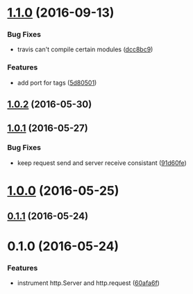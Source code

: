 <a name="1.1.0"></a>
# [1.1.0](https://github.com/open-trail/node-trail-instrument-http/compare/v1.0.2...v1.1.0) (2016-09-13)


### Bug Fixes

* travis can't compile certain modules ([dcc8bc9](https://github.com/open-trail/node-trail-instrument-http/commit/dcc8bc9))


### Features

* add port for tags ([5d80501](https://github.com/open-trail/node-trail-instrument-http/commit/5d80501))



<a name="1.0.2"></a>
## [1.0.2](https://github.com/open-trail/node-trail-instrument-http/compare/v1.0.1...v1.0.2) (2016-05-30)



<a name="1.0.1"></a>
## [1.0.1](https://github.com/open-trail/node-trail-instrument-http/compare/v1.0.0...v1.0.1) (2016-05-27)


### Bug Fixes

* keep request send and server receive consistant ([91d60fe](https://github.com/open-trail/node-trail-instrument-http/commit/91d60fe))



<a name="1.0.0"></a>
# [1.0.0](https://github.com/open-trail/node-trail-instrument-http/compare/v0.1.1...v1.0.0) (2016-05-25)



<a name="0.1.1"></a>
## [0.1.1](https://github.com/open-trail/node-trail-instrument-http/compare/v0.1.0...v0.1.1) (2016-05-24)



<a name="0.1.0"></a>
# 0.1.0 (2016-05-24)


### Features

* instrument http.Server and http.request ([60afa6f](https://github.com/open-trail/node-trail-instrument-http/commit/60afa6f))



